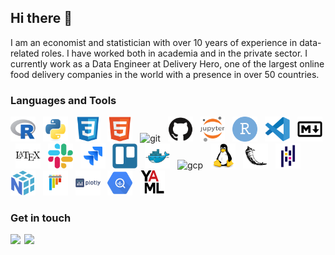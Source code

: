 ## Hi there 👋 

I am an economist and statistician with over 10 years of experience in data-related roles. I have worked both in academia and in the private sector. I currently work as a Data Engineer at Delivery Hero, one of the largest online food delivery companies in the world with a presence in over 50 countries.

### Languages and Tools

<p align="left">
  <img src="https://raw.githubusercontent.com/devicons/devicon/master/icons/r/r-original.svg" alt="r" width="40" height="40"/>
  &nbsp;
  <img src="https://raw.githubusercontent.com/devicons/devicon/master/icons/python/python-original.svg" alt="python" width="40" height="40"/>
  &nbsp;
  <img src="https://raw.githubusercontent.com/devicons/devicon/master/icons/css3/css3-original.svg" alt="css3" width="40" height="40"/>
  &nbsp;
  <img src="https://raw.githubusercontent.com/devicons/devicon/master/icons/html5/html5-original.svg" alt="html5" width="40" height="40"/>
  &nbsp;
  <img src="https://www.vectorlogo.zone/logos/git-scm/git-scm-icon.svg" alt="git" width="40" height="40"/>
  &nbsp;
  <img src="https://raw.githubusercontent.com/devicons/devicon/master/icons/github/github-original.svg" alt="github" width="40" height="40"/>
  &nbsp;
  <img src="https://raw.githubusercontent.com/devicons/devicon/master/icons/jupyter/jupyter-original-wordmark.svg" alt="jupyter" width="40" height="40"/>
  &nbsp;
  <img src="https://raw.githubusercontent.com/devicons/devicon/master/icons/rstudio/rstudio-original.svg" alt="rstudio" width="40" height="40"/>
  &nbsp;
  <img src="https://raw.githubusercontent.com/devicons/devicon/master/icons/vscode/vscode-original.svg" alt="vscode" width="40" height="40"/>
  &nbsp;
  <img src="https://raw.githubusercontent.com/devicons/devicon/master/icons/markdown/markdown-original.svg" alt="markdown" width="40" height="40"/>
  &nbsp;
  <img src="https://raw.githubusercontent.com/devicons/devicon/master/icons/latex/latex-original.svg" alt="latex" width="40" height="40"/>
  &nbsp;
  <img src="https://raw.githubusercontent.com/devicons/devicon/master/icons/slack/slack-original.svg" alt="slack" width="40" height="40"/>
  &nbsp;
  <img src="https://raw.githubusercontent.com/devicons/devicon/master/icons/jira/jira-original.svg" alt="jira" width="40" height="40"/>
  &nbsp;
  <img src="https://raw.githubusercontent.com/devicons/devicon/master/icons/trello/trello-plain.svg" alt="trello" width="40" height="40"/>
  &nbsp;
  <img src="https://raw.githubusercontent.com/devicons/devicon/master/icons/docker/docker-original.svg" alt="docker" width="40" height="40"/>
  &nbsp;
  <img src="https://www.vectorlogo.zone/logos/google_cloud/google_cloud-icon.svg" alt="gcp" width="40" height="40"/>
  &nbsp;
  <img src="https://raw.githubusercontent.com/devicons/devicon/master/icons/linux/linux-original.svg" alt="linux" width="40" height="40"/>
  &nbsp;
  <img src="https://raw.githubusercontent.com/devicons/devicon/master/icons/flask/flask-original.svg" alt="flask" width="40" height="40"/>
  &nbsp;
  <img src="https://raw.githubusercontent.com/devicons/devicon/master/icons/pandas/pandas-original.svg" alt="pandas" width="40" height="40"/>
  &nbsp;
  <img src="https://raw.githubusercontent.com/devicons/devicon/master/icons/numpy/numpy-original.svg" alt="numpy" width="40" height="40"/>
  &nbsp;
  <img src="https://raw.githubusercontent.com/devicons/devicon/master/icons/pytest/pytest-original.svg" alt="pytest" width="40" height="40"/>
  &nbsp;
  <img src="https://raw.githubusercontent.com/daczarne/daczarne/master/icons/plotly.svg" alt="yaml" width="40" height="40"/>
  &nbsp;
  <img src="https://raw.githubusercontent.com/daczarne/daczarne/master/icons/google-bigquery.svg" alt="google-bigquery" width="40" height="40"/>
  &nbsp;
  <img src="https://raw.githubusercontent.com/daczarne/daczarne/master/icons/yaml.svg" alt="yaml" width="40" height="40"/>
</p>

### Get in touch

<!--
<a href="https://danielczarnievicz.netlify.app/portfolio" fill="fe7a16" >
  <img align="left" width="22px" src="https://raw.githubusercontent.com/iconic/open-iconic/master/svg/globe.svg" />
</a>
-->
<a href="https://www.linkedin.com/in/danielczarnievicz/" >
  <!-- 
  https://raw.githubusercontent.com/devicons/devicon/master/icons/linkedin/linkedin-original.svg
  -->
  <img align="left" width="22px" src="https://cdn.jsdelivr.net/npm/simple-icons@v3/icons/linkedin.svg" />
</a>
<a href="https://stackoverflow.com/users/5908830/daniel" >
  <img align="left" width="22px" src="https://cdn.jsdelivr.net/npm/simple-icons@v3/icons/stackoverflow.svg" style="color:FE7A16" />
</a>
